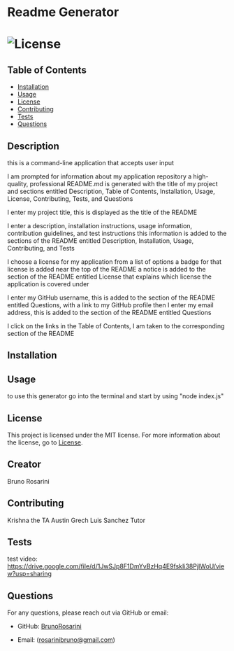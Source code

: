 # Readme Generator

# ![License](https://img.shields.io/badge/license-MIT-brightgreen)

## Table of Contents

- [Installation](#installation)
- [Usage](#usage)
- [License](#license)
- [Contributing](#contributing)
- [Tests](#tests)
- [Questions](#questions)

## Description

this is a command-line application that accepts user input

I am prompted for information about my application repository a high-quality,
professional README.md is generated with the title of my project and sections entitled Description, Table of Contents, Installation, Usage, License, Contributing, Tests, and Questions

I enter my project title, this is displayed as the title of the README

I enter a description, installation instructions, usage information, contribution guidelines, and test instructions this information is added to
the sections of the README entitled Description, Installation, Usage, Contributing, and Tests

I choose a license for my application from a list of options a badge for that license is added near the top of the README
a notice is added to the section of the README entitled License that explains which license the application is covered under

I enter my GitHub username, this is added to the section of the README entitled Questions, with a link to my GitHub profile
then I enter my email address, this is added to the section of the README entitled Questions

I click on the links in the Table of Contents, I am taken to the corresponding section of the README

## Installation

## Usage

to use this generator go into the terminal and start by using "node index.js"

## License

This project is licensed under the MIT license. For more information about the license, go to [License](https://choosealicense.com/licenses/mit/).

## Creator

Bruno Rosarini

## Contributing

Krishna the TA
Austin Grech
Luis Sanchez Tutor

## Tests

test video: https://drive.google.com/file/d/1JwSJp8F1DmYvBzHq4E9fskIi38PjIWoU/view?usp=sharing

## Questions

For any questions, please reach out via GitHub or email:

- GitHub: [BrunoRosarini](https://github.com/RdySetShine)

- Email: (rosarinibruno@gmail.com)
